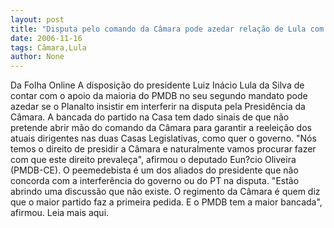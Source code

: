 ```yaml
---
layout: post
title: "Disputa pelo comando da Câmara pode azedar relação de Lula com PMDB"
date: 2006-11-16
tags: Câmara,Lula
author: None
---
```

Da Folha Online
A disposição do presidente Luiz Inácio Lula da Silva de contar com o apoio da maioria do PMDB no seu segundo mandato pode azedar se o Planalto insistir em interferir na disputa pela Presidência da Câmara. A bancada do partido na Casa tem dado sinais de que não pretende abrir mão do comando da Câmara para garantir a reeleição dos atuais dirigentes nas duas Casas Legislativas, como quer o governo.
\"Nós temos o direito de presidir a Câmara e naturalmente vamos procurar fazer com que este direito prevaleça\", afirmou o deputado Eun?cio Oliveira (PMDB-CE).
O peemedebista é um dos aliados do presidente que não concorda com a interferência do governo ou do PT na disputa. \"Estão abrindo uma discussão que não existe. O regimento da Câmara é quem diz que o maior partido faz a primeira pedida. E o PMDB tem a maior bancada\", afirmou.
Leia mais aqui. 